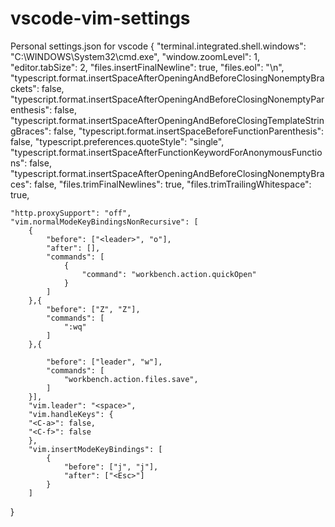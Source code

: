 # vscode-vim-settings
Personal settings.json for vscode
{
    "terminal.integrated.shell.windows": "C:\\WINDOWS\\System32\\cmd.exe",
    "window.zoomLevel": 1,
    "editor.tabSize": 2,
    "files.insertFinalNewline": true,
    "files.eol": "\n",
    "typescript.format.insertSpaceAfterOpeningAndBeforeClosingNonemptyBrackets": false,
    "typescript.format.insertSpaceAfterOpeningAndBeforeClosingNonemptyParenthesis": false,
    "typescript.format.insertSpaceAfterOpeningAndBeforeClosingTemplateStringBraces": false,
    "typescript.format.insertSpaceBeforeFunctionParenthesis": false,
    "typescript.preferences.quoteStyle": "single",
    "typescript.format.insertSpaceAfterFunctionKeywordForAnonymousFunctions": false,
    "typescript.format.insertSpaceAfterOpeningAndBeforeClosingNonemptyBraces": false,
    "files.trimFinalNewlines": true,
    "files.trimTrailingWhitespace": true,

    "http.proxySupport": "off",
    "vim.normalModeKeyBindingsNonRecursive": [
        {
            "before": ["<leader>", "o"],
            "after": [],
            "commands": [
                {
                    "command": "workbench.action.quickOpen"
                }
            ]
        },{
            "before": ["Z", "Z"],
            "commands": [
                ":wq"
            ]
        },{

            "before": ["leader", "w"],
            "commands": [
                "workbench.action.files.save",
            ]
        }],
        "vim.leader": "<space>",
        "vim.handleKeys": {
        "<C-a>": false,
        "<C-f>": false
        },
        "vim.insertModeKeyBindings": [
            {
                "before": ["j", "j"],
                "after": ["<Esc>"]
            }
        ]
}
